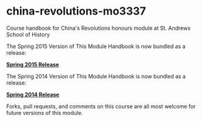 china-revolutions-mo3337
========================

Course handbook for China's Revolutions honours module at St. Andrews School of History

The Spring 2015 Version of This Module Handbook is now bundled as a release:

**[Spring 2015 Release](https://github.com/kmlawson/china-revolutions-mo3337/releases/tag/2015)**

The Spring 2014 Version of This Module Handbook is now bundled as a release:

**[Spring 2014 Release](https://github.com/kmlawson/china-revolutions-mo3337/releases)**

Forks, pull requests, and comments on this course are all most welcome for future versions of this module.
